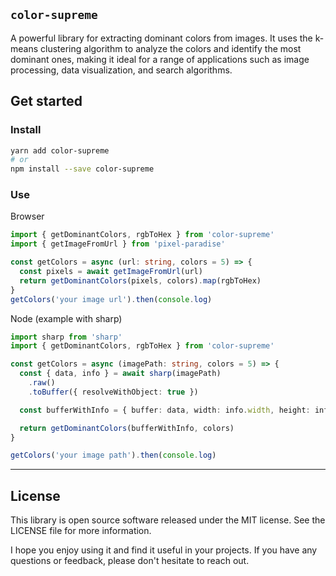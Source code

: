 ## `color-supreme`

A powerful library for extracting dominant colors from images. It uses the k-means clustering algorithm to analyze the colors and identify the most dominant ones, making it ideal for a range of applications such as image processing, data visualization, and search algorithms.

## Get started

### Install

```bash
yarn add color-supreme
# or
npm install --save color-supreme
```

### Use

Browser

```typescript
import { getDominantColors, rgbToHex } from 'color-supreme'
import { getImageFromUrl } from 'pixel-paradise'

const getColors = async (url: string, colors = 5) => {
  const pixels = await getImageFromUrl(url)
  return getDominantColors(pixels, colors).map(rgbToHex)
}
getColors('your image url').then(console.log)
```

Node (example with sharp)

```typescript
import sharp from 'sharp'
import { getDominantColors, rgbToHex } from 'color-supreme'

const getColors = async (imagePath: string, colors = 5) => {
  const { data, info } = await sharp(imagePath)
    .raw()
    .toBuffer({ resolveWithObject: true })

  const bufferWithInfo = { buffer: data, width: info.width, height: info.height }

  return getDominantColors(bufferWithInfo, colors)
}

getColors('your image path').then(console.log)
```

---

## License

This library is open source software released under the MIT license. See the LICENSE file for more information.

I hope you enjoy using it and find it useful in your projects. If you have any questions or feedback, please don't hesitate to reach out.
